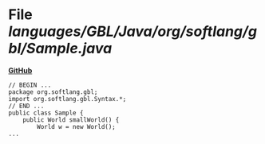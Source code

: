 # File _languages/GBL/Java/org/softlang/gbl/Sample.java_
**[GitHub](https://github.com/softlang/yas/blob/master/languages/GBL/Java/org/softlang/gbl/Sample.java)**
```
// BEGIN ...
package org.softlang.gbl;
import org.softlang.gbl.Syntax.*;
// END ...
public class Sample {
    public World smallWorld() {
        World w = new World();
...
```
